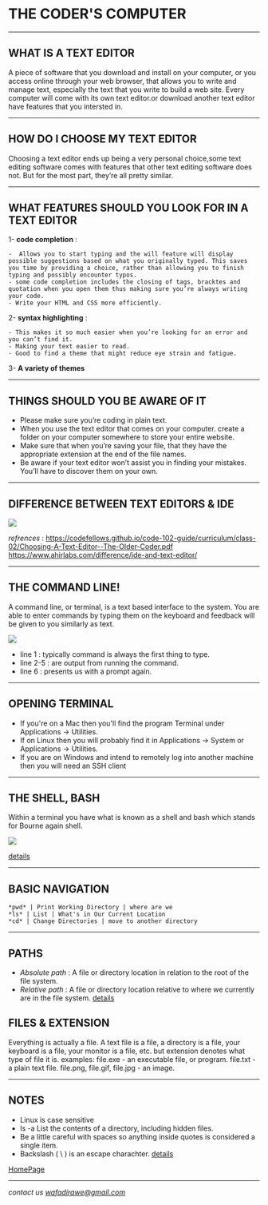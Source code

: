 # THE CODER'S COMPUTER

***
## WHAT IS A TEXT EDITOR
A piece of software that you download and install on your computer, or you access online through your web browser, that allows you to write and manage text, especially the text that you write to build a web site. Every computer will come with its own text editor.or download another text editor have features that you intersted in.
***
## HOW DO I CHOOSE MY TEXT EDITOR
Choosing a text editor ends up being a very personal choice,some text editing software comes with features that other text editing
software does not. But for the most part, they’re all pretty similar.
***
## WHAT FEATURES SHOULD YOU LOOK FOR IN A TEXT EDITOR 
1- **code completion** :
```
-  Allows you to start typing and the will feature will display possible suggestions based on what you originally typed. This saves you time by providing a choice, rather than allowing you to finish typing and possibly encounter typos.
- some code completion includes the closing of tags, bracktes and quotation when you open them thus making sure you’re always writing your code.
- Write your HTML and CSS more efficiently.
``` 
2- **syntax highlighting** :
```
- This makes it so much easier when you’re looking for an error and you can’t find it.
- Making your text easier to read.
- Good to find a theme that might reduce eye strain and fatigue.
```
3- **A variety of themes** 

***
## THINGS SHOULD YOU BE AWARE OF IT
- Please make sure you’re coding in plain text.
- When you use the text editor that comes on your computer. create a folder on your computer somewhere to store your entire website.
- Make sure that when you’re saving your file, that they have the appropriate extension at the end of the file names.
- Be aware if your text editor won’t assist you in finding your mistakes. You’ll have to discover them on your own.
***
## DIFFERENCE BETWEEN TEXT EDITORS & IDE
![](https://scontent.famm2-3.fna.fbcdn.net/v/t1.15752-9/147011178_741175119866644_7082464842094351098_n.png?_nc_cat=109&ccb=2&_nc_sid=ae9488&_nc_eui2=AeG7t0tA3qCbC0SW9PaviUn1b0b3GRjc5TxvRvcZGNzlPC9lmyVM_g6HUg1Rv22RK8dUhatpzjKs2dx1L1VcN5qR&_nc_ohc=UGq3j6lldVUAX_kfbiu&_nc_ht=scontent.famm2-3.fna&oh=37946fbeabe65b53d19944c23d91f138&oe=60459396)

*refrences* :
https://codefellows.github.io/code-102-guide/curriculum/class-02/Choosing-A-Text-Editor--The-Older-Coder.pdf 
https://www.ahirlabs.com/difference/ide-and-text-editor/
***
## THE COMMAND LINE!
A command line, or terminal, is a text based interface to the system. You are able to enter commands by typing them on the keyboard and feedback will be given to you similarly as text.

![](https://scontent.famm2-3.fna.fbcdn.net/v/t1.15752-9/146237967_1145707659181566_2648065885110025327_n.png?_nc_cat=100&ccb=2&_nc_sid=ae9488&_nc_eui2=AeE_qnAsT8ptVpZlbWdSQ2fuR2jT5nmuOERHaNPmea44RGZs5pzYXkPXFSqsPXcgysdfKCbijif3YE4lbo3ubXvq&_nc_ohc=tfyETD7AkaAAX-Fpwsp&_nc_ht=scontent.famm2-3.fna&oh=0251ec0aaaace8018843e5214b4ffca8&oe=6045ACDA)

* line 1 : typically command is always the first thing to type.
* line 2-5 : are output from running the command.
* line 6 : presents us with a prompt again.
***
## OPENING TERMINAL
* If you're on a Mac then you'll find the program Terminal under Applications -> Utilities.
* If on Linux then you will probably find it in Applications -> System or Applications -> Utilities.
* If you are on Windows and intend to remotely log into another machine then you will need an SSH client
***
## THE SHELL, BASH
Within a terminal you have what is known as a shell and bash which stands for Bourne again shell.

![](https://scontent.famm2-3.fna.fbcdn.net/v/t1.15752-9/147191824_1107745406359408_6847587987201072109_n.png?_nc_cat=101&ccb=2&_nc_sid=ae9488&_nc_eui2=AeGVxqbw4FCaZ2hU3fdEeUJPmPKlX4M-O4WY8qVfgz47hfiCTke5qHBYG7uEDSgQ8fz1VrgvnyDiJjQypYMUM1uy&_nc_ohc=V3dqGznNCRIAX_7Mw9a&_nc_ht=scontent.famm2-3.fna&oh=c132bc37ae9e258dbbacc0c06a2bc79a&oe=60446328)

[details](https://ryanstutorials.net/linuxtutorial/commandline.php)
***
## BASIC NAVIGATION
```
*pwd* | Print Working Directory | where are we
*ls* | List | What's in Our Current Location
*cd* | Change Directories | move to another directory
```
***
## PATHS
- *Absolute path* : A file or directory location in relation to the root of the file system.
- *Relative path* : A file or directory location relative to where we currently are in the file system.
[details](https://ryanstutorials.net/linuxtutorial/navigation.php)
## FILES & EXTENSION
Everything is actually a file. A text file is a file, a directory is a file, your keyboard is a file, your monitor is a file, etc.
but extension denotes what type of file it is. 
examples:
file.exe - an executable file, or program.
file.txt - a plain text file.
file.png, file.gif, file.jpg - an image.
***
## NOTES
* Linux is case sensitive
* ls -a List the contents of a directory, including hidden files.
* Be a little careful with spaces so anything inside quotes is considered a single item.
* Backslash ( \ ) is an escape charachter.
[details](https://ryanstutorials.net/linuxtutorial/aboutfiles.php)

[HomePage](../README) 

***
*contact us* *wafadirawe@gmail.com*

